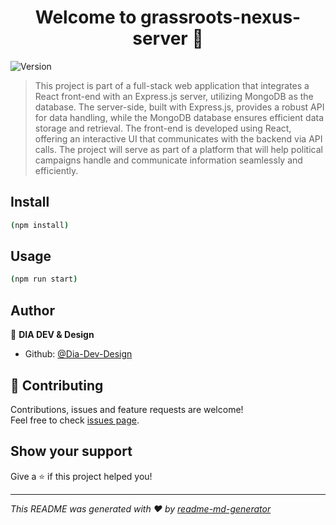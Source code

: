 <h1 align="center">Welcome to grassroots-nexus-server 👋</h1>
<p>
  <img alt="Version" src="https://img.shields.io/badge/version-0.0.0-blue.svg?cacheSeconds=2592000" />
</p>

> This project is part of a full-stack web application that integrates a React front-end with an Express.js server, utilizing MongoDB as the database. The server-side, built with Express.js, provides a robust API for data handling, while the MongoDB database ensures efficient data storage and retrieval. The front-end is developed using React, offering an interactive UI that communicates with the backend via API calls.  The project will serve as part of a platform that will help political campaigns handle and communicate information seamlessly and efficiently. 

## Install

```sh
(npm install)
```

## Usage

```sh
(npm run start)
```

## Author

👤 **DIA DEV & Design**

* Github: [@Dia-Dev-Design](https://github.com/Dia-Dev-Design)

## 🤝 Contributing

Contributions, issues and feature requests are welcome!<br />Feel free to check [issues page](https://github.com/Dia-Dev-Design/grassroots-nexus-server/issues). 

## Show your support

Give a ⭐️ if this project helped you!

***
_This README was generated with ❤️ by [readme-md-generator](https://github.com/kefranabg/readme-md-generator)_

